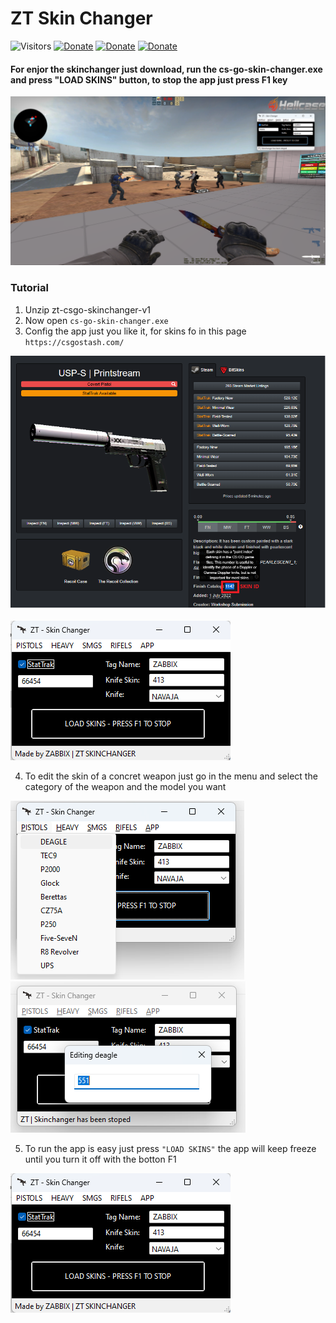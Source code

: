 # ZT Skin Changer

![Visitors](https://api.visitorbadge.io/api/visitors?path=https%3A%2F%2Fgithub.com%2Fzabbix-byte%2csgo-skin-changer%2F&countColor=%23263759)
[![Donate](https://img.shields.io/badge/PayPal-00457C?style=for-the-badge&logo=paypal&logoColor=white
)](https://www.paypal.com/donate/?hosted_button_id=5MTHH82ABTJDA)
[![Donate](https://img.shields.io/badge/GitHub-100000?style=for-the-badge&logo=github&logoColor=white)](https://github.com/zabbix-byte)
[![Donate](https://img.shields.io/badge/C++-3776AB?style=for-the-badge&logo=c%2B%2B&logoColor=white)](https://www.python.org/)

#### For enjor the skinchanger just download, run the cs-go-skin-changer.exe and press "LOAD SKINS" button, to stop the app just press F1 key
![](https://github.com/zabbix-byte/csgo-skin-changer/blob/main/preview_full.png)

### Tutorial

1. Unzip zt-csgo-skinchanger-v1
2. Now open `cs-go-skin-changer.exe`
3. Config the app just you like it, for skins fo in this page `https://csgostash.com/`

![](https://github.com/zabbix-byte/csgo-skin-changer/blob/main/tuto3.png)

![](https://github.com/zabbix-byte/csgo-skin-changer/blob/main/preview_app.png)

4. To edit the skin of a concret weapon just go in the menu and select the category of the weapon and the model you want

![](https://github.com/zabbix-byte/csgo-skin-changer/blob/main/tuto_1.png)
![](https://github.com/zabbix-byte/csgo-skin-changer/blob/main/tuto_2.png)

5. To run the app is easy just press `"LOAD SKINS"` the app will keep freeze  until you turn it off with the botton F1

![](https://github.com/zabbix-byte/csgo-skin-changer/blob/main/preview_app.png)
